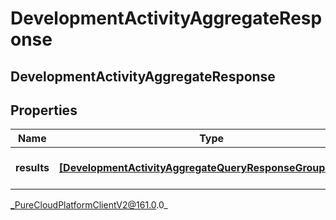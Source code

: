 # DevelopmentActivityAggregateResponse

## DevelopmentActivityAggregateResponse

## Properties

|Name | Type | Description | Notes|
|------------ | ------------- | ------------- | -------------|
| **results** | [**[DevelopmentActivityAggregateQueryResponseGroupedData]**](DevelopmentActivityAggregateQueryResponseGroupedData) | The results of the query | [optional] |



_PureCloudPlatformClientV2@161.0.0_
